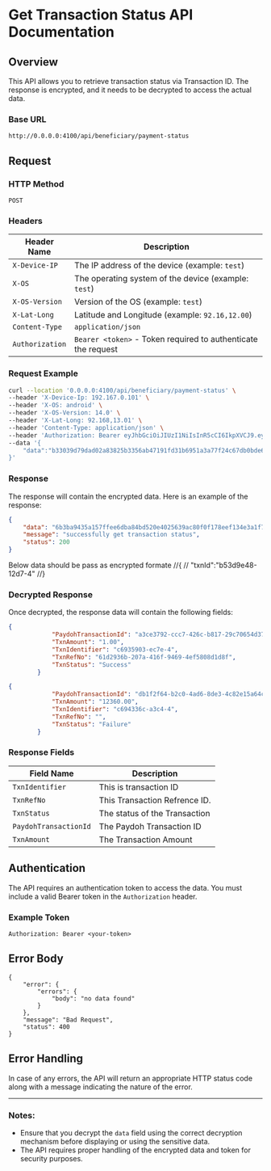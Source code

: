 # Get Transaction Status API Documentation

## Overview

This API allows you to retrieve transaction status via Transaction ID. The response is encrypted, and it needs to be decrypted to access the actual data.

### Base URL
```
http://0.0.0.0:4100/api/beneficiary/payment-status
```

## Request

### HTTP Method
```
POST
```

### Headers

| Header Name         | Description                            |
|---------------------|----------------------------------------|
| `X-Device-IP`       | The IP address of the device (example: `test`) |
| `X-OS`              | The operating system of the device (example: `test`) |
| `X-OS-Version`      | Version of the OS (example: `test`)    |
| `X-Lat-Long`        | Latitude and Longitude (example: `92.16,12.00`) |
| `Content-Type`      | `application/json`                     |
| `Authorization`     | `Bearer <token>` - Token required to authenticate the request |

### Request Example

```bash
curl --location '0.0.0.0:4100/api/beneficiary/payment-status' \
--header 'X-Device-Ip: 192.167.0.101' \
--header 'X-OS: android' \
--header 'X-OS-Version: 14.0' \
--header 'X-Lat-Long: 92.168,13.01' \
--header 'Content-Type: application/json' \
--header 'Authorization: Bearer eyJhbGciOiJIUzI1NiIsInR5cCI6IkpXVCJ9.eyJ1c2VyX2lkIjoiWkM2ODAxMmQtZTczMC00fDc3ZTVrezN0aDpva1A9cXEtLT12ezBSfXE4JE9mW3RIIiwiZGV2aWNlX2luZm8iOiJQb3N0bWFuUnVudGltZS83LjQzLjAiLCJ1c2VyX2lwIjoiMTkyLjE2Ny4wLjEwMSIsImlzcyI6InBheWRvaC1iYW5rIiwiZXhwIjoxNzM4NzYwMzQxfQ.s2wpJndq0FdVA2_K1T9Wb0anjbv6IcGfqwqTgG-dZ9I' \
--data '{
    "data":"b33039d79dad02a83825b3356ab47191fd31b6951a3a77f24c67db0bde60a5aea90a192d2d0445439509958355e8338011cc8fb34f93f5"
}'
```

### Response

The response will contain the encrypted data. Here is an example of the response:

```json
{
    "data": "6b3ba9435a157ffee6dba84bd520e4025639ac80f0f178eef134e3a1f7f7edf032291361ad10bd56ab0e0d47cace5bb4eb242a54e1f0f9260c812279623e30e1d97d5fcf3baef5931158196a80c4e595ee835da970b90b5c80caf066004dcfdb458bb6bc5113f3cda15d5ce25d2d04bf1c74ef6a4cc1001c075ee4410197f9eed26b9c7dd5e228eb090a7c3ff9a6c4fec63da0437ba78e41a8baf34803812647322ed28e35b34839457f0157f5d52b75616c5e73920f00",
    "message": "successfully get transaction status",
    "status": 200
}
```

Below data should be pass as encrypted formate
//{
//    "txnId":"b53d9e48-12d7-4"
//}

### Decrypted Response

Once decrypted, the response data will contain the following fields:

```json
{
            "PaydohTransactionId": "a3ce3792-ccc7-426c-b817-29c70654d373",
            "TxnAmount": "1.00",
            "TxnIdentifier": "c6935903-ec7e-4",
            "TxnRefNo": "61d2936b-207a-416f-9469-4ef5808d1d8f",
            "TxnStatus": "Success"
        }
```

```json
{
            "PaydohTransactionId": "db1f2f64-b2c0-4ad6-8de3-4c82e15a64c0",
            "TxnAmount": "12360.00",
            "TxnIdentifier": "c694336c-a3c4-4",
            "TxnRefNo": "",
            "TxnStatus": "Failure"
        }
```

### Response Fields

| Field Name                | Description                                                   |
|---------------------------|---------------------------------------------------------------|
| `TxnIdentifier`               | This is transaction ID            |
| `TxnRefNo`             | This Transaction Refrence ID.                              |
| `TxnStatus`      | The status of the Transaction         |                         |
| `PaydohTransactionId`      | The Paydoh Transaction ID         |                         |
| `TxnAmount`      | The Transaction Amount         |                         |

## Authentication

The API requires an authentication token to access the data. You must include a valid Bearer token in the `Authorization` header.

### Example Token

```
Authorization: Bearer <your-token>
```

## Error Body
```
{
    "error": {
        "errors": {
            "body": "no data found"
        }
    },
    "message": "Bad Request",
    "status": 400
}
```

## Error Handling

In case of any errors, the API will return an appropriate HTTP status code along with a message indicating the nature of the error.


---


### Notes:
- Ensure that you decrypt the `data` field using the correct decryption mechanism before displaying or using the sensitive data.
- The API requires proper handling of the encrypted data and token for security purposes.
